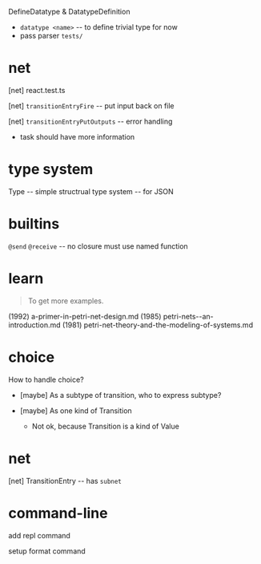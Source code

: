 DefineDatatype & DatatypeDefinition

- `datatype <name>` -- to define trivial type for now
- pass parser `tests/`

# net

[net] react.test.ts

[net] `transitionEntryFire` -- put input back on file

[net] `transitionEntryPutOutputs` -- error handling

- task should have more information

# type system

Type -- simple structrual type system -- for JSON

# builtins

`@send`
`@receive` -- no closure must use named function

# learn

> To get more examples.

(1992) a-primer-in-petri-net-design.md
(1985) petri-nets--an-introduction.md
(1981) petri-net-theory-and-the-modeling-of-systems.md

# choice

How to handle choice?

- [maybe] As a subtype of transition, who to express subtype?

- [maybe] As one kind of Transition

  - Not ok, because Transition is a kind of Value

# net

[net] TransitionEntry -- has `subnet`

# command-line

add repl command

setup format command
